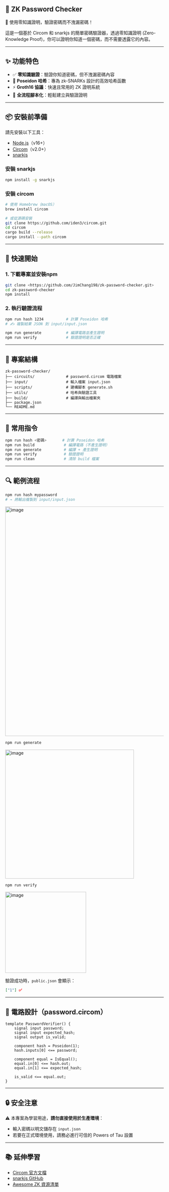 ## 🔐 ZK Password Checker

🚀 使用零知識證明，驗證密碼而不洩漏密碼！

這是一個基於 Circom 和 snarkjs 的簡單密碼驗證器，透過零知識證明 (Zero-Knowledge Proof)，你可以證明你知道一個密碼，而不需要透露它的內容。

---

## ✨ 功能特色

* ✅ **零知識驗證**：驗證你知道密碼，但不洩漏密碼內容
* 🔐 **Poseidon 哈希**：專為 zk-SNARKs 設計的高效哈希函數
* ⚡ **Groth16 協議**：快速且常用的 ZK 證明系統
* 🧬 **全流程腳本化**：輕鬆建立與驗證證明

---

## 📦 安裝前準備

請先安裝以下工具：

* [Node.js](https://nodejs.org/)（v16+）
* [Circom](https://docs.circom.io/getting-started/installation/)（v2.0+）
* [snarkjs](https://github.com/iden3/snarkjs)

### 安裝 snarkjs

```bash
npm install -g snarkjs
```

### 安裝 circom

```bash
# 使用 Homebrew（macOS）
brew install circom

# 或從源碼安裝
git clone https://github.com/iden3/circom.git
cd circom
cargo build --release
cargo install --path circom
```

---

## 🚀 快速開始

### 1. 下載專案並安裝npm

```bash
git clone <https://github.com/JimChang198/zk-password-checker.git>
cd zk-password-checker
npm install
```

### 2. 執行驗證流程

```bash
npm run hash 1234          # 計算 Poseidon 哈希
# ✍️ 複製結果 JSON 到 input/input.json

npm run generate           # 編譯電路並產生證明
npm run verify             # 驗證證明是否正確
```

---

## 📂 專案結構

```
zk-password-checker/
├── circuits/              # password.circom 電路檔案
├── input/                 # 輸入檔案 input.json
├── scripts/               # 建構腳本 generate.sh
├── utils/                 # 哈希與驗證工具
├── build/                 # 編譯與輸出檔案夾
├── package.json
└── README.md
```

---

## 🔧 常用指令

```bash
npm run hash <密碼>       # 計算 Poseidon 哈希
npm run build             # 編譯電路（不產生證明）
npm run generate          # 編譯 + 產生證明
npm run verify            # 驗證證明
npm run clean             # 清除 build 檔案
```

---

## 🔍 範例流程

```bash
npm run hash mypassword
# → 將輸出複製到 input/input.json
```
<img width="728" alt="image" src="https://github.com/user-attachments/assets/2027fc54-2bb5-462e-9588-42c9fe9482ce" />

```bash
npm run generate
```
<img width="409" alt="image" src="https://github.com/user-attachments/assets/351e4825-3f72-4274-8693-dc64c2ff4a1b" />

```bash
npm run verify
```
<img width="257" alt="image" src="https://github.com/user-attachments/assets/eb673165-10a4-4467-96c4-e1173873f174" />

驗證成功時，`public.json` 會顯示：

```json
["1"] ✅
```

---

## 🔬 電路設計（password.circom）

```circom
template PasswordVerifier() {
    signal input password;
    signal input expected_hash;
    signal output is_valid;

    component hash = Poseidon(1);
    hash.inputs[0] <== password;

    component equal = IsEqual();
    equal.in[0] <== hash.out;
    equal.in[1] <== expected_hash;

    is_valid <== equal.out;
}
```

---

## 🔒 安全注意

⚠️ 本專案為學習用途，**請勿直接使用於生產環境**：

* 輸入密碼以明文儲存在 `input.json`
* 若要在正式環境使用，請務必進行可信的 Powers of Tau 設置

---

## 📚 延伸學習

* [Circom 官方文檔](https://docs.circom.io/)
* [snarkjs GitHub](https://github.com/iden3/snarkjs)
* [Awesome ZK 資源清單](https://github.com/matter-labs/awesome-zero-knowledge-proofs)


